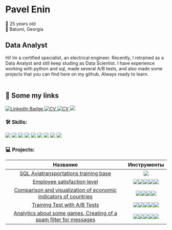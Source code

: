 # Pavel Enin
:briefcase: 25 years old \
:round_pushpin: Batumi, Georgia 
## Data Analyst
Hi! Im a certified specialist, an electrical engineer. Recently, I retrained as a Data Analyst and still keep studing as Data Scientist. I have experience working with python and sql, made several A/B tests, and also made some projects that you can find here on my github. Always ready to learn.
<br/><br/>
## 🤝 Some my links
<div id="badges">
  <a href="https://www.linkedin.com/in/pavel-enin-79aa96266/">
    <img src="https://img.shields.io/badge/LinkedIn-blue?style=for-the-badge&logo=linkedin&logoColor=white" alt="LinkedIn Badge"/>
  </a>
  <a href="https://drive.google.com/file/d/1GMIDnowQhMqlqm7S2jCW72EH02ghtja2/view?usp=sharing">
    <img src="https://img.shields.io/badge/CV-red?style=for-the-badge&logo=readdotcv&logoColor=white" alt="CV"/>
  </a>
  <a href="https://t.me/Yenzho">
    <img src="https://img.shields.io/badge/Telegram-white?style=for-the-badge&logo=telegram&logoColor=blue" alt="CV"/>
  </a>
  <a href="mailto:pavel.yenin@outlook.com?subject=[GitHub]%20🔥%20Welcome%20letter%20contact&body=Hello%20Pavel%2C%0A%0A">
    <img src="https://img.shields.io/badge/e‑mail-D14836.svg?style=for-the-badge&logo=microsoftoutlook&logoColor=#0078D4"/>
  </a>
</div>

### 🛠 Skills:
<div>
  <img src="https://img.shields.io/badge/-Git-F44D27?style=flat-square&logo=Git&logoColor=white"/>
  <img src="https://img.shields.io/badge/-Python-3776AB?style=flat-square&logo=Python&logoColor=white"/>
  <img src="https://img.shields.io/badge/-PostgreSQL-4169E1?style=flat-square&logo=PostgreSQL&logoColor=white"/>
  <img src="https://img.shields.io/badge/-Power BI-F2C811?style=flat-square&logo=powerbi&logoColor=white"/>
  <img src="https://img.shields.io/badge/-Tableau-E97627?style=flat-square&logo=tableau&logoColor=white"/>
  <img src="https://img.shields.io/badge/-SciPy-8CAAE6?style=flat-square&logo=SciPy&logoColor=white"/>
  <img src="https://img.shields.io/badge/-NumPy-013243?style=flat-square&logo=NumPy&logoColor=white"/>
  <img src="https://img.shields.io/badge/-Pandas-150458?style=flat-square&logo=Pandas&logoColor=white"/>
  <img src="https://img.shields.io/badge/-Plotly-3F4F75?style=flat-square&logo=Plotly&logoColor=white"/>
</div>

### 💻 Projects:
| Название | Инструменты |
| :--------: | :-------: |
|[SQL Аviatransportations training base](https://github.com/Yenzho/Sql_final_project) |<img src="https://img.shields.io/badge/PostgreSQL-black?style=flat-square&logo=postgresql&logoColor=white"/>|
|[Employee satisfaction level](https://github.com/Yenzho/Hm_22_Diploma) |<img src="https://img.shields.io/badge/Pandas-black?style=flat-square&logo=pandas&logoColor=orange"/><img src="https://img.shields.io/badge/MatPlotlib-black?style=flat-square"/><img src="https://img.shields.io/badge/Sklearn-black?style=flat-square&logo=scikitlearn&logoColor=orange"/><img src="https://img.shields.io/badge/SciPy-black?style=flat-square&logo=scipy&logoColor=orange"/><img src="https://img.shields.io/badge/NumPy-black?style=flat-square&logo=numpy&logoColor=orange"/>
|[Comparison and visualization of economic indicators of countries](https://github.com/Yenzho/Hm_15_visual) |<img src="https://img.shields.io/badge/Pandas-black?style=flat-square&logo=pandas&logoColor=orange"/><img src="https://img.shields.io/badge/MatPlotlib-black?style=flat-square"/><img src="https://img.shields.io/badge/Plotly-black?style=flat-square&logo=plotly&logoColor=orange"/><img src="https://img.shields.io/badge/NumPy-black?style=flat-square&logo=numpy&logoColor=orange"/>||
|[Training Test with A/B Tests](https://github.com/Yenzho/Hm_20_A_B) |<img src="https://img.shields.io/badge/Pandas-black?style=flat-square&logo=pandas&logoColor=orange"/><img src="https://img.shields.io/badge/MatPlotlib-black?style=flat-square"/><img src="https://img.shields.io/badge/Sklearn-black?style=flat-square&logo=scikitlearn&logoColor=orange"/><img src="https://img.shields.io/badge/SciPy-black?style=flat-square&logo=scipy&logoColor=orange"/><img src="https://img.shields.io/badge/NumPy-black?style=flat-square&logo=numpy&logoColor=orange"/>
|[Analytics about some games, Creating of a spam filter for messages](https://github.com/Yenzho/hm_21_case) |<img src="https://img.shields.io/badge/Pandas-black?style=flat-square&logo=pandas&logoColor=orange"/><img src="https://img.shields.io/badge/MatPlotlib-black?style=flat-square"/><img src="https://img.shields.io/badge/Sklearn-black?style=flat-square&logo=scikitlearn&logoColor=orange"/><img src="https://img.shields.io/badge/SciPy-black?style=flat-square&logo=scipy&logoColor=orange"/><img src="https://img.shields.io/badge/NumPy-black?style=flat-square&logo=numpy&logoColor=orange"/>
